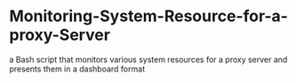 # Monitoring-System-Resource-for-a-proxy-Server
a Bash script that monitors various system resources for a proxy server and presents them in a dashboard format
